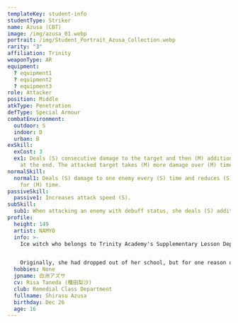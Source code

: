 ```yaml
---
templateKey: student-info
studentType: Striker
name: Azusa (CBT)
image: /img/azusa_01.webp
portrait: /img/Student_Portrait_Azusa_Collection.webp
rarity: "3"
affiliation: Trinity
weaponType: AR
equipment:
  ? equipment1
  ? equipment2
  ? equipment3
role: Attacker
position: Middle
atkType: Penetration
defType: Special Armour
combatEnvironment:
  outdoor: S
  indoor: D
  urban: B
exSkill:
  exCost: 3
  ex1: Deals (S) consecutive damage to the target and then (M) additional damage
    at the end. The attacked target takes (M) more damage over (M) time.
normalSkill:
  normal1: Deals (S) damage to one enemy every (S) time and reduces (S) defence
    for (M) time.
passiveSkill:
  passive1: Increases attack speed (S).
subSkill:
  sub1: When attacking an enemy with debuff status, she deals (S) additional damage.
profile:
  height: 149
  artist: NAMYO
  info: >-
    Ice witch who belongs to Trinity Academy's Supplementary Lesson Department.


    Originally, she had dropped out of her school, but for one reason or another, she has returned to school and is working on her schoolwork again. She is lonely, but she voluntarily keeps her distance for fear of bothering others and is worried by the students in the Supplementary Lesson Department.
  hobbies: None
  jpname: 白洲アズサ
  cv: Risa Taneda (種田梨沙)
  club: Remedial Class Department
  fullname: Shirasu Azusa
  birthday: Dec 26
  age: 16
---
```

